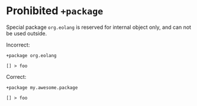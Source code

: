 # Prohibited `+package`

Special package `org.eolang` is reserved for internal object only, and can not
be used outside.

Incorrect:

```eo
+package org.eolang

[] > foo
```

Correct:

```eo
+package my.awesome.package

[] > foo
```
